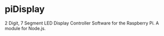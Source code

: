 # piDisplay
2 Digit, 7 Segment LED Display Controller Software for the Raspberry Pi. A module for Node.js.
